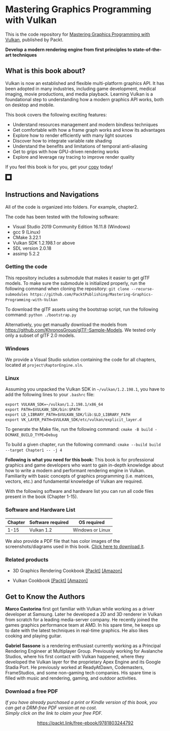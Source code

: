 # Mastering Graphics Programming with Vulkan

<a href="https://www.packtpub.com/product/mastering-graphics-programming-with-vulkan/9781803244792?utm_source=github&utm_medium=repository&utm_campaign=9781803244792"><img src="https://static.packt-cdn.com/products/9781803244792/cover/smaller" alt="" height="256px" align="right"></a>

This is the code repository for [Mastering Graphics Programming with Vulkan](https://www.packtpub.com/product/mastering-graphics-programming-with-vulkan/9781803244792?utm_source=github&utm_medium=repository&utm_campaign=9781803244792), published by Packt.

**Develop a modern rendering engine from first principles to state-of-the-art techniques**

## What is this book about?
Vulkan is now an established and flexible multi-platform graphics API. It has been adopted in many industries, including game development, medical imaging, movie productions, and media playback. Learning Vulkan is a foundational step to understanding how a modern graphics API works, both on desktop and mobile.

This book covers the following exciting features:
* Understand resources management and modern bindless techniques
* Get comfortable with how a frame graph works and know its  advantages
* Explore how to render efficiently with many light sources
* Discover how to integrate variable rate shading
* Understand the benefits and limitations of temporal anti-aliasing
* Get to grips with how GPU-driven rendering works
* Explore and leverage ray tracing to improve render quality

If you feel this book is for you, get your [copy](https://www.amazon.com/dp/1803244798) today!

<a href="https://www.packtpub.com/?utm_source=github&utm_medium=banner&utm_campaign=GitHubBanner"><img src="https://raw.githubusercontent.com/PacktPublishing/GitHub/master/GitHub.png"
alt="https://www.packtpub.com/" border="5" /></a>

## Instructions and Navigations
All of the code is organized into folders. For example, chapter2.

The code has been tested with the following software:
- Visual Studio 2019 Community Edition 16.11.8 (Windows)
- gcc 9 (Linux)
- CMake 3.22.1
- Vulkan SDK 1.2.198.1 or above
- SDL version 2.0.18
- assimp 5.2.2

### Getting the code
This repository includes a submodule that makes it easier to get glTF models. To make sure the submodule is initialized properly, run the following command when cloning the repository:
`git clone --recurse-submodules https://github.com/PacktPublishing/Mastering-Graphics-Programming-with-Vulkan`

To download the glTF assets using the bootstrap script, run the following command: `python ./bootstrap.py`

Alternatively, you get manually download the models from https://github.com/KhronosGroup/glTF-Sample-Models. We tested only only a subset of glTF 2.0 models.

### Windows
We provide a Visual Studio solution containing the code for all chapters, located at `project\RaptorEngine.sln`.

### Linux
Assuming you unpacked the Vulkan SDK in `~/vulkan/1.2.198.1`, you have to add the following lines to your `.bashrc` file:
```
export VULKAN_SDK=~/vulkan/1.2.198.1/x86_64
export PATH=$VULKAN_SDK/bin:$PATH
export LD_LIBRARY_PATH=$VULKAN_SDK/lib:$LD_LIBRARY_PATH
export VK_LAYER_PATH=$VULKAN_SDK/etc/vulkan/explicit_layer.d
```

To generate the Make file, run the following command:
`cmake -B build -DCMAKE_BUILD_TYPE=Debug`

To build a given chapter, run the following command:
`cmake --build build --target Chapter1 -- -j 4`

**Following is what you need for this book:**
This book is for professional graphics and game developers who want to gain in-depth knowledge about how to write a modern and performant rendering engine in Vulkan. Familiarity with basic concepts of graphics programming (i.e. matrices, vectors, etc.) and fundamental knowledge of Vulkan are required.

With the following software and hardware list you can run all code files present in the book (Chapter 1-15).
### Software and Hardware List
| Chapter | Software required | OS required |
| -------- | ------------------------------------ | ----------------------------------- |
| 1-15 | Vulkan 1.2 | Windows or Linux |

We also provide a PDF file that has color images of the screenshots/diagrams used in this book. [Click here to download it](https://packt.link/ht2jV).

### Related products
* 3D Graphics Rendering Cookbook [[Packt]](https://www.packtpub.com/product/3d-graphics-rendering-cookbook/9781838986193?utm_source=github&utm_medium=repository&utm_campaign=9781838986193) [[Amazon]](https://www.amazon.com/dp/1838986197)

* Vulkan Cookbook [[Packt]](https://www.packtpub.com/product/vulkan-cookbook/9781786468154?utm_source=github&utm_medium=repository&utm_campaign=9781786468154) [[Amazon]](https://www.amazon.com/dp/1786468158)

## Get to Know the Authors
**Marco Castorina** first got familiar with Vulkan while working as a driver developer at Samsung. Later he developed a 2D and 3D renderer in Vulkan from scratch for a leading media-server company. He recently joined the games graphics performance team at AMD. In his spare time, he keeps up to date with the latest techniques in real-time graphics. He also likes cooking and playing
guitar.

**Gabriel Sassone** is a rendering enthusiast currently working as a Principal Rendering Engineer at Multiplayer Group. Previously working for Avalanche Studios, where his first contact with Vulkan happened, where they developed the Vulkan layer for the proprietary Apex Engine and its Google Stadia Port. He previously worked at ReadyAtDawn, Codemasters, FrameStudios, and some non-gaming tech companies. His spare time is filled with music and rendering, gaming, and outdoor activities.

### Download a free PDF

 <i>If you have already purchased a print or Kindle version of this book, you can get a DRM-free PDF version at no cost.<br>Simply click on the link to claim your free PDF.</i>
<p align="center"> <a href="https://packt.link/free-ebook/9781803244792">https://packt.link/free-ebook/9781803244792 </a> </p>

